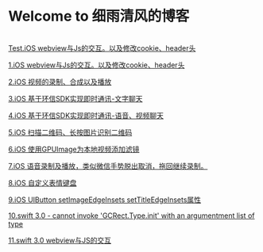 # Welcome to 细雨清风的博客

<br>
<a href = "www.baidu.com">Test.iOS webview与Js的交互。以及修改cookie、header头</a>

[1.iOS webview与Js的交互。以及修改cookie、header头](http://blog.csdn.net/create_pro/article/details/60140245)

[2.iOS 视频的录制、合成以及播放](http://blog.csdn.net/create_pro/article/details/60876911)

[3.iOS 基于环信SDK实现即时通讯-文字聊天](http://blog.csdn.net/create_pro/article/details/62420040)

[4.iOS 基于环信SDK实现即时通讯-语音、视频聊天](http://blog.csdn.net/create_pro/article/details/64438747)

[5.iOS 扫描二维码、长按图片识别二维码](http://blog.csdn.net/create_pro/article/details/60139591)

[6.iOS 使用GPUImage为本地视频添加滤镜](http://blog.csdn.net/create_pro/article/details/60964403)

[7.iOS 语音录制及播放，类似微信手势脱出取消，拖回继续录制。](http://blog.csdn.net/create_pro/article/details/60581039)

[8.iOS 自定义表情键盘](http://blog.csdn.net/create_pro/article/details/59577219)

[9.iOS UIButton setImageEdgeInsets setTitleEdgeInsets属性](http://blog.csdn.net/create_pro/article/details/70917096)

[10.swift 3.0 - cannot invoke 'GCRect.Type.init' with an argumentment list of type](http://blog.csdn.net/create_pro/article/details/59543411)

[11.swift 3.0 webview与JS的交互](http://blog.csdn.net/create_pro/article/details/59575664)


